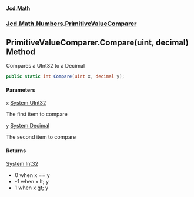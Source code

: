#### [Jcd.Math](index.md 'index')
### [Jcd.Math.Numbers](Jcd.Math.Numbers.md 'Jcd.Math.Numbers').[PrimitiveValueComparer](Jcd.Math.Numbers.PrimitiveValueComparer.md 'Jcd.Math.Numbers.PrimitiveValueComparer')

## PrimitiveValueComparer.Compare(uint, decimal) Method

Compares a UInt32 to a Decimal

```csharp
public static int Compare(uint x, decimal y);
```
#### Parameters

<a name='Jcd.Math.Numbers.PrimitiveValueComparer.Compare(uint,decimal).x'></a>

`x` [System.UInt32](https://docs.microsoft.com/en-us/dotnet/api/System.UInt32 'System.UInt32')

The first item to compare

<a name='Jcd.Math.Numbers.PrimitiveValueComparer.Compare(uint,decimal).y'></a>

`y` [System.Decimal](https://docs.microsoft.com/en-us/dotnet/api/System.Decimal 'System.Decimal')

The second item to compare

#### Returns
[System.Int32](https://docs.microsoft.com/en-us/dotnet/api/System.Int32 'System.Int32')  
*  0 when x == y  
* -1 when x lt; y  
*  1 when x gt; y